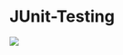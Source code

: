 # JUnit-Testing
<img src = "https://github.com/user-attachments/assets/a14146e8-e9b4-4b45-9ee4-559997c7bf88" />
